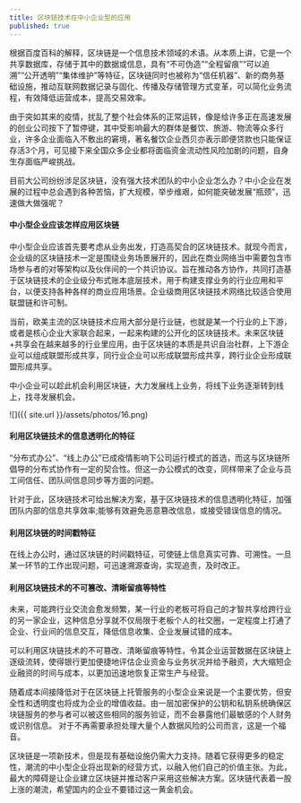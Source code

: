 ```yaml
---
title: 区块链技术在中小企业型的应用
published: true
---
```


根据百度百科的解释，区块链是一个信息技术领域的术语。从本质上讲，它是一个共享数据库，存储于其中的数据或信息，具有“不可伪造”“全程留痕”“可以追溯”“公开透明”“集体维护”等特征，区块链同时也被称为“信任机器”、新的商务基础设施，推动互联网数据记录与固化、传播及存储管理方式变革，可以简化业务流程，有效降低运营成本，提高交易效率。

由于突如其来的疫情，扰乱了整个社会体系的正常运转，像是给许多正在高速发展的创业公司按下了暂停键，其中受影响最大的群体是餐饮、旅游、物流等众多行业，许多企业面临入不敷出的窘境，著名餐饮企业西贝亦表示即便贷款也只能保证存活3个月，可见接下来全国众多企业都将面临资金流动性风险加剧的问题，自身生存面临严峻挑战。

目前大公司纷纷涉足区块链，没有强大技术团队的中小企业怎么办？中小企业在发展的过程中总会遇到各种苦恼，扩大规模，举步维艰，如何能突破发展“瓶颈”，迅速做大做强呢？

#### 中小型企业应该怎样应用区块链

中小型企业应该首先要考虑从业务出发，打造高契合的区块链技术。就现今而言，企业级的区块链技术一定是围绕业务场景展开的，因此在商业网络当中需要包含市场参与者的对等架构以及伙伴间的一个共识协议。旨在推动各方协作，共同打造基于区块链技术的企业级分布式账本底层技术，用于构建支撑业务的行业应用和平台，以便支持各种各样的商业应用场景。企业级商用区块链技术网络比较适合使用联盟链和许可制。

当前，欧美主流的区块链技术应用大部分是行业链，也就是某一个行业的上下游，或者是核心企业大家联合起来，一起来构建的公开化的区块链技术。未来区块链+共享会在越来越多的行业里应用，由于区块链的本质是共识自治社群，上下游企业可以组成联盟形成共享，同行业企业可以形成联盟形成共享，跨行业企业形成联盟形成共享。

中小企业可以趁此机会利用区块链，大力发展线上业务，将线下业务逐渐转到线上，找寻发展机会。

![]({{ site.url }}/assets/photos/16.png)

#### 利用区块链技术的信息透明化的特征

“分布式办公”、“线上办公”已成疫情影响下公司运行模式的首选，而这与区块链所倡导的分布式协作有一定的契合性。但这一办公模式的改变，同样带来了企业与员工间信任、团队间信息同步等方面的问题。

针对于此，区块链技术可给出解决方案，基于区块链技术的信息透明化特征，加强团队内部的信息共享效率;能够有效避免恶意篡改信息，或接受错误信息的情况。

#### 利用区块链的时间戳特征

在线上办公时，通过区块链的时间戳特征，可使链上信息真实可靠、可溯性。一旦某一环节的工作出现问题，可迅速溯源查询，实现追责，及时改正。

#### 利用区块链技术的不可篡改、清晰留痕等特性

未来，可能跨行业交流会愈发频繁，某一行业的老板可将自己的才智共享给跨行业的另一家企业，这种信息分享就不仅局限于老板个人的社交圈，一定程度上打通了企业、行业间的信息交互，降低信息收集、企业发展试错的成本。

可以利用区块链技术的不可篡改、清晰留痕等特性，令其企业运营数据在区块链上逐级流转，使得银行更加便捷地评估企业资金与业务状况并给予融资，大大缩短企业融资的时间与成本，以更加迅速地恢复正常生产与经营。

随着成本间接降低对于在区块链上托管服务的小型企业来说是一个主要优势，但安全性和透明度也将成为企业的增值收益。由一层加密保护的公钥和私钥系统确保区块链服务的参与者可以被这些相同的服务验证，而不会暴露他们最敏感的个人财务或识别信息。 对于不再需要承担处理大量个人数据风险的公司而言，这是一个福音。

区块链是一项新技术，但是现有基础设施仍需大力支持。随着它获得更多的稳定性，潮流的中小型企业将出现新的经营方式，以融入他们自己的价值主张。为此，最大的障碍是让企业建立区块链并推动客户采用这些解决方案。区块链代表着一股上涨的潮流，希望国内的企业不要错过这一黄金机会。
